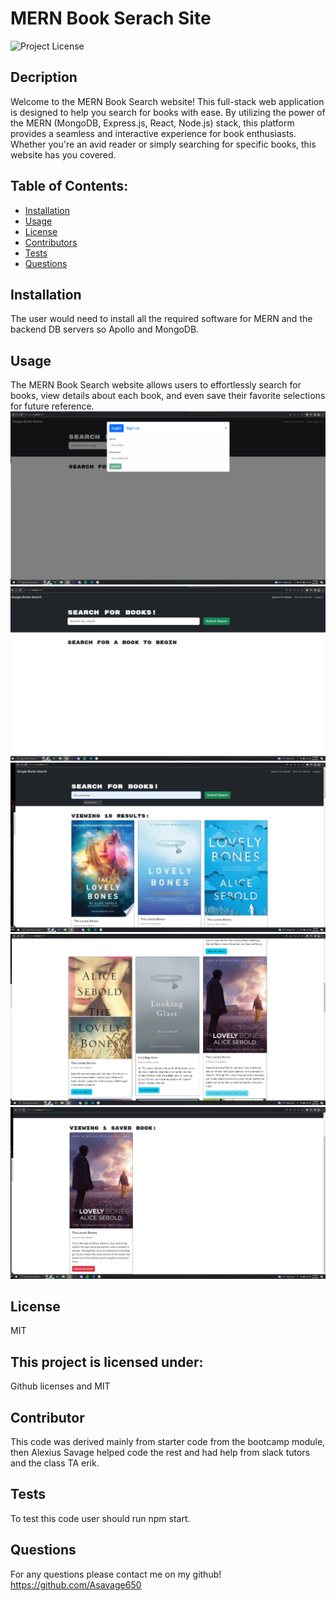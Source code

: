 # MERN Book Serach Site

![Project License](https://img.shields.io/badge/License-MIT-red)

## Decription

Welcome to the MERN Book Search website! This full-stack web application is designed to help you search for books with ease. By utilizing the power of the MERN (MongoDB, Express.js, React, Node.js) stack, this platform provides a seamless and interactive experience for book enthusiasts. Whether you're an avid reader or simply searching for specific books, this website has you covered.

## Table of Contents:

- [Installation](#installation)
- [Usage](#usage)
- [License](#license)
- [Contributors](#contributors)
- [Tests](#tests)
- [Questions](#questions)

## Installation

The user would need to install all the required software for MERN and the backend DB servers so Apollo and MongoDB.

## Usage

The MERN Book Search website allows users to effortlessly search for books, view details about each book, and even save their favorite selections for future reference.
![Login/SignUp Forms](<./assets/images/2023-08-20%20(14).png>)
![Book Search](<./assets/images/2023-08-20%20(10).png>)
![Sucessful Book Search](<./assets/images/2023-08-20%20(11).png>)
![Saving Book](<./assets/images/2023-08-20%20(12).png>)
![Saved Books/ Delete Option](<./assets/images/2023-08-20%20(13).png>)

## License

MIT

## This project is licensed under:

Github licenses and MIT

## Contributor

This code was derived mainly from starter code from the bootcamp module, then Alexius Savage helped code the rest and had help from slack tutors and the class TA erik.

## Tests

To test this code user should run npm start.

## Questions

For any questions please contact me on my github!
https://github.com/Asavage650

